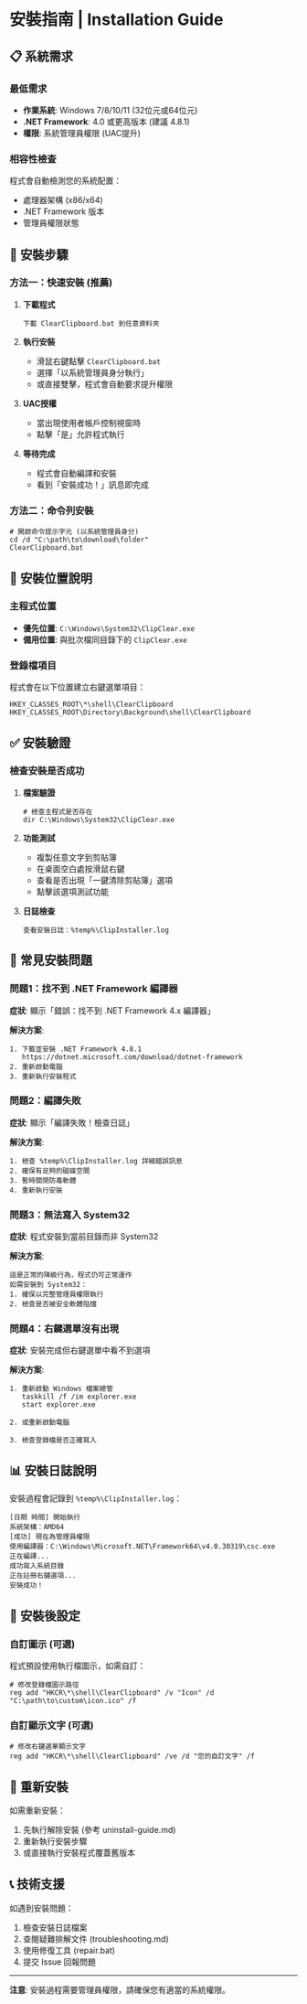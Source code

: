 # 安裝指南 | Installation Guide

## 📋 系統需求

### 最低需求
- **作業系統**: Windows 7/8/10/11 (32位元或64位元)
- **.NET Framework**: 4.0 或更高版本 (建議 4.8.1)
- **權限**: 系統管理員權限 (UAC提升)

### 相容性檢查
程式會自動檢測您的系統配置：
- 處理器架構 (x86/x64)
- .NET Framework 版本
- 管理員權限狀態

## 🚀 安裝步驟

### 方法一：快速安裝 (推薦)

1. **下載程式**
   ```
   下載 ClearClipboard.bat 到任意資料夾
   ```

2. **執行安裝**
   - 滑鼠右鍵點擊 `ClearClipboard.bat`
   - 選擇「以系統管理員身分執行」
   - 或直接雙擊，程式會自動要求提升權限

3. **UAC授權**
   - 當出現使用者帳戶控制視窗時
   - 點擊「是」允許程式執行

4. **等待完成**
   - 程式會自動編譯和安裝
   - 看到「安裝成功！」訊息即完成

### 方法二：命令列安裝

```batch
# 開啟命令提示字元 (以系統管理員身分)
cd /d "C:\path\to\download\folder"
ClearClipboard.bat
```

## 📁 安裝位置說明

### 主程式位置
- **優先位置**: `C:\Windows\System32\ClipClear.exe`
- **備用位置**: 與批次檔同目錄下的 `ClipClear.exe`

### 登錄檔項目
程式會在以下位置建立右鍵選單項目：

```
HKEY_CLASSES_ROOT\*\shell\ClearClipboard
HKEY_CLASSES_ROOT\Directory\Background\shell\ClearClipboard
```

## ✅ 安裝驗證

### 檢查安裝是否成功

1. **檔案驗證**
   ```batch
   # 檢查主程式是否存在
   dir C:\Windows\System32\ClipClear.exe
   ```

2. **功能測試**
   - 複製任意文字到剪貼簿
   - 在桌面空白處按滑鼠右鍵
   - 查看是否出現「一鍵清除剪貼簿」選項
   - 點擊該選項測試功能

3. **日誌檢查**
   ```
   查看安裝日誌：%temp%\ClipInstaller.log
   ```

## 🔧 常見安裝問題

### 問題1：找不到 .NET Framework 編譯器
**症狀**: 顯示「錯誤：找不到 .NET Framework 4.x 編譯器」

**解決方案**:
```
1. 下載並安裝 .NET Framework 4.8.1
   https://dotnet.microsoft.com/download/dotnet-framework
2. 重新啟動電腦
3. 重新執行安裝程式
```

### 問題2：編譯失敗
**症狀**: 顯示「編譯失敗！檢查日誌」

**解決方案**:
```
1. 檢查 %temp%\ClipInstaller.log 詳細錯誤訊息
2. 確保有足夠的磁碟空間
3. 暫時關閉防毒軟體
4. 重新執行安裝
```

### 問題3：無法寫入 System32
**症狀**: 程式安裝到當前目錄而非 System32

**解決方案**:
```
這是正常的降級行為，程式仍可正常運作
如需安裝到 System32：
1. 確保以完整管理員權限執行
2. 檢查是否被安全軟體阻擋
```

### 問題4：右鍵選單沒有出現
**症狀**: 安裝完成但右鍵選單中看不到選項

**解決方案**:
```
1. 重新啟動 Windows 檔案總管
   taskkill /f /im explorer.exe
   start explorer.exe

2. 或重新啟動電腦

3. 檢查登錄檔是否正確寫入
```

## 📊 安裝日誌說明

安裝過程會記錄到 `%temp%\ClipInstaller.log`：

```
[日期 時間] 開始執行
系統架構：AMD64
[成功] 現在為管理員權限
使用編譯器：C:\Windows\Microsoft.NET\Framework64\v4.0.30319\csc.exe
正在編譯...
成功寫入系統目錄
正在註冊右鍵選項...
安裝成功！
```

## 🎯 安裝後設定

### 自訂圖示 (可選)
程式預設使用執行檔圖示，如需自訂：

```batch
# 修改登錄檔圖示路徑
reg add "HKCR\*\shell\ClearClipboard" /v "Icon" /d "C:\path\to\custom\icon.ico" /f
```

### 自訂顯示文字 (可選)
```batch
# 修改右鍵選單顯示文字
reg add "HKCR\*\shell\ClearClipboard" /ve /d "您的自訂文字" /f
```

## 🔄 重新安裝

如需重新安裝：
1. 先執行解除安裝 (參考 uninstall-guide.md)
2. 重新執行安裝步驟
3. 或直接執行安裝程式覆蓋舊版本

## 📞 技術支援

如遇到安裝問題：
1. 檢查安裝日誌檔案
2. 查閱疑難排解文件 (troubleshooting.md)
3. 使用修復工具 (repair.bat)
4. 提交 Issue 回報問題

---
**注意**: 安裝過程需要管理員權限，請確保您有適當的系統權限。